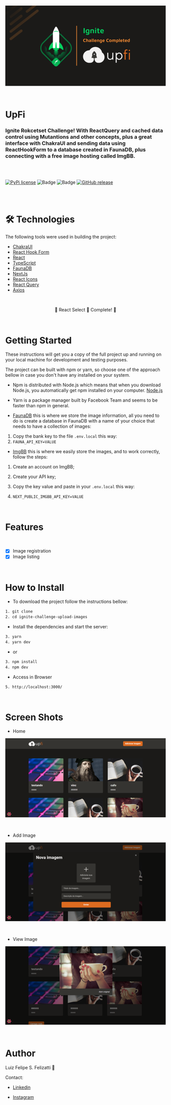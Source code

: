 ![Banner](/public/banner.png)

<br/>

# UpFi

### Ignite Rokcetset Challenge! With ReactQuery and cached data control using Mutantions and other concepts, plus a great interface with ChakraUI and sending data using ReactHookForm to a database created in FaunaDB, plus connecting with a free image hosting called ImgBB.

<br/>
<br/>

[![PyPi license](https://badgen.net/pypi/license/pip/)](https://pypi.com/project/pip/) ![Badge](https://img.shields.io/static/v1?label=MadeWith&message=TypeScript&color=OO7accstyle=for-the-badge&logo=ghost) ![Badge](https://img.shields.io/static/v1?label=Usage&message=ReactJS&color=007accstyle=for-the-badge&logo=ghost) [![GitHub release](https://img.shields.io/github/release/Naereen/StrapDown.js.svg)](https://GitHub.com/Naereen/StrapDown.js/releases/)

<br/>
<br/>

🛠 Technologies
=================
The following tools were used in building the project:

- [ChakraUI](https://chakra-ui.com)
- [React Hook Form](https://github.com/react-hook-form/react-hook-form)
- [React](https://pt-br.reactjs.org/)
- [TypeScript](https://www.typescriptlang.org/)
- [FaunaDB](https://fauna.com)
- [NextJs](https://nextjs.org)
- [React Icons](https://react-icons.github.io/react-icons)
- [React Query](https://react-query.tanstack.com/overview)
- [Axios](https://axios-http.com/docs/intro)
<br/>

<p align="center">
  🚧  React Select 🚀 Complete!  🚧
</p>
<br/>

Getting Started
=================

These instructions will get you a copy of the full project up and running on your local machine for development and testing purposes.

The project can be built with npm or yarn, so choose one of the approach bellow in case you don't have any installed on your system.

- Npm is distributed with Node.js which means that when you download Node.js, you automatically get npm installed on your computer. [Node.js](https://nodejs.org/en/)

- Yarn is a package manager built by Facebook Team and seems to be faster than npm in general.

- [FaunaDB](https://docs.fauna.com/fauna/current/learn/quick_start/quick_start) this is where we store the image information, all you need to do is create a database in FaunaDB with a name of your choice that needs to have a collection of images:

1. Copy the bank key to the file `.env.local` this way:
2. `FAUNA_API_KEY=VALUE`

- [ImgBB](https://api.imgbb.com) this is where we easily store the images, and to work correctly, follow the steps:

1. Create an account on ImgBB;
2. Create your API key;
3. Copy the key value and paste in your `.env.local` this way:

4. `NEXT_PUBLIC_IMGBB_API_KEY=VALUE`

<br/>

Features 
=================
<br/>

- [x] Image registration
- [x] Image listing

<br/>

How to Install
=================

- To download the project follow the instructions bellow:

```bash
1. git clone 
2. cd ignite-challenge-upload-images
```

- Install the dependencies and start the server:

```bash
3. yarn
4. yarn dev
```

- or

```bash
3. npm install
4. npm dev
```

- Access in Browser

```bash
5. http://localhost:3000/
```

<br/>

Screen Shots
=================

- Home

![Banner](/public/home.png)

<br/>

- Add Image

![Banner](/public/addimg.png)

<br/>

- View Image

![Banner](/public/viewimg.png)

<br/>

Author
=================

Luiz Felipe S. Felizatti 🎯 

Contact:

- [Linkedin](https://www.linkedin.com/in/luiz-felipe-siqueira-felizatti-00783a1ab/)

- [Instagram](https://www.instagram.com/luiz_2fs/)